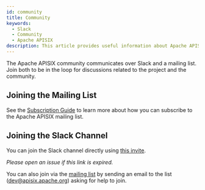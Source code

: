 ```yaml
---
id: community
title: Community
keywords:
  - Slack
  - Community
  - Apache APISIX
description: This article provides useful information about Apache APISIX's Community, including 2 ways to join the Slack channel.
---
```


The Apache APISIX community communicates over Slack and a mailing list. Join both to be in the loop for discussions related to the project and the community.

## Joining the Mailing List

See the [Subscription Guide](/docs/general/subscribe-guide) to learn more about how you can subscribe to the Apache APISIX mailing list.

## Joining the Slack Channel

You can join the Slack channel directly using [this invite](https://join.slack.com/t/the-asf/shared_invite/zt-vlfbf7ch-HkbNHiU_uDlcH_RvaHv9gQ).

_Please open an issue if this link is expired._

You can also join via the [mailing list](/docs/general/subscribe-guide) by sending an email to the list (dev@apisix.apache.org) asking for help to join.
